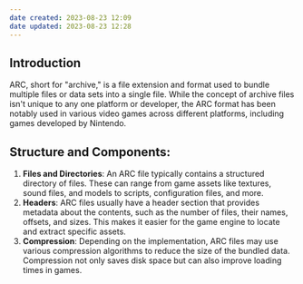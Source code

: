 ```yaml
---
date created: 2023-08-23 12:09
date updated: 2023-08-23 12:28
---
```


## **Introduction**

ARC, short for "archive," is a file extension and format used to bundle multiple files or data sets into a single file. While the concept of archive files isn't unique to any one platform or developer, the ARC format has been notably used in various video games across different platforms, including games developed by Nintendo.

## **Structure and Components**:

1. **Files and Directories**: An ARC file typically contains a structured directory of files. These can range from game assets like textures, sound files, and models to scripts, configuration files, and more.
2. **Headers**: ARC files usually have a header section that provides metadata about the contents, such as the number of files, their names, offsets, and sizes. This makes it easier for the game engine to locate and extract specific assets.
3. **Compression**: Depending on the implementation, ARC files may use various compression algorithms to reduce the size of the bundled data. Compression not only saves disk space but can also improve loading times in games.
